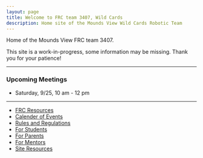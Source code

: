 ```yaml
---
layout: page
title: Welcome to FRC team 3407, Wild Cards
description: Home site of the Mounds View Wild Cards Robotic Team
---
```


Home of the Mounds View FRC team 3407. 

This site is a work-in-progress, some information may be missing.  Thank you for your patience!

---

### Upcoming Meetings
- Saturday, 9/25, 10 am - 12 pm

---
- [FRC Resources](pages/firstoverview.html)
- [Calender of Events](pages/calender.html)
- [Rules and Regulations](pages/rules.html)
- [For Students](pages/studentresources.html)
- [For Parents](pages/parentresources.html)
- [For Mentors](pages/mentorresources.html)
- [Site Resources](pages/siteresources.html)